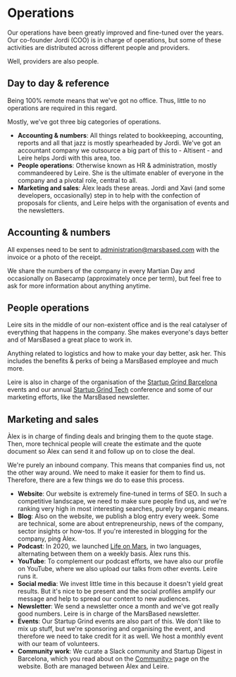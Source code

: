 # Operations

Our operations have been greatly improved and fine-tuned over the years. Our co-founder Jordi (COO) is in charge of operations, but some of these activities are distributed across different people and providers.

Well, providers are also people.

## Day to day & reference

Being 100% remote means that we've got no office. Thus, little to no operations are required in this regard.

Mostly, we've got three big categories of operations.

* __Accounting & numbers__: All things related to bookkeeping, accounting, reports and all that jazz is mostly spearheaded by Jordi. We've got an accountant company we outsource a big part of this to - Altisent - and Leire helps Jordi with this area, too.
* __People operations__: Otherwise known as HR & administration, mostly commandeered by Leire. She is the ultimate enabler of everyone in the company and a pivotal role, central to all.
* __Marketing and sales__: Àlex leads these areas. Jordi and Xavi (and some developers, occasionally) step in to help with the confection of proposals for clients, and Leire helps with the organisation of events and the newsletters.

## Accounting & numbers

All expenses need to be sent to administration@marsbased.com with the invoice or a photo of the receipt.

We share the numbers of the company in every Martian Day and occasionally on Basecamp (approximately once per term), but feel free to ask for more information about anything anytime.

## People operations

Leire sits in the middle of our non-existent office and is the real catalyser of everything that happens in the company. She makes everyone's days better and of MarsBased a great place to work in.

Anything related to logistics and how to make your day better, ask her. This includes the benefits & perks of being a MarsBased employee and much more.

Leire is also in charge of the organisation of the [Startup Grind Barcelona](http://www.startupgrind.com/barcelona) events and our annual [Startup Grind Tech](https://startupgrind.cat) conference and some of our marketing efforts, like the MarsBased newsletter.

## Marketing and sales

Àlex is in charge of finding deals and bringing them to the quote stage. Then, more technical people will create the estimate and the quote document so Àlex can send it and follow up on to close the deal.

We're purely an inbound company. This means that companies find us, not the other way around. We need to make it easier for them to find us. Therefore, there are a few things we do to ease this process.

* __Website__: Our website is extremely fine-tuned in terms of SEO. In such a competitive landscape, we need to make sure people find us, and we're ranking very high in most interesting searches, purely by organic means.
* __Blog__: Also on the website, we publish a blog entry every week. Some are technical, some are about entrepreneurship, news of the company, sector insights or how-tos. If you're interested in blogging for the company, ping Àlex.
* __Podcast__: In 2020, we launched <a href="https://podcast.marsbased.com/" title="Life on Mars - the MarsBased podcast" target="_blank">Life on Mars</a>, in two languages, alternating between them on a weekly basis. Àlex runs this.
* __YouTube__: To complement our podcast efforts, we have also our profile on YouTube, where we also upload our talks from other events. Leire runs it.
* __Social media__: We invest little time in this because it doesn't yield great results. But it's nice to be present and the social profiles amplify our message and help to spread our content to new audiences.
* __Newsletter__: We send a newsletter once a month and we've got really good numbers. Leire is in charge of the MarsBased newsletter.
* __Events__: Our Startup Grind events are also part of this. We don't like to mix up stuff, but we're sponsoring and organising the event, and therefore we need to take credit for it as well. We host a monthly event with our team of volunteers.
* __Community work__: We curate a Slack community and Startup Digest in Barcelona, which you read about on the <a href="https://marsbased.com/community" title="MarsBased - community" target="_blank">Community></a> page on the website. Both are managed between Àlex and Leire.



